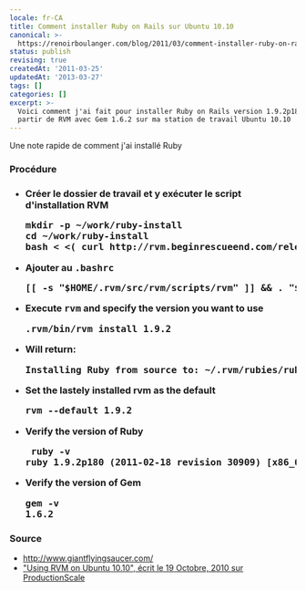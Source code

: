 ```yaml
---
locale: fr-CA
title: Comment installer Ruby on Rails sur Ubuntu 10.10
canonical: >-
  https://renoirboulanger.com/blog/2011/03/comment-installer-ruby-on-rails-sur-ubuntu-10-10/
status: publish
revising: true
createdAt: '2011-03-25'
updatedAt: '2013-03-27'
tags: []
categories: []
excerpt: >-
  Voici comment j'ai fait pour installer Ruby on Rails version 1.9.2p180 a
  partir de RVM avec Gem 1.6.2 sur ma station de travail Ubuntu 10.10
---
```


<!-- {EAV_BLOG_VER:54e8acfbc162ab6e} -->
<p>Une note rapide de comment j'ai installé Ruby
<h3>Procédure</h3><h3>
<ul>
  <li>Créer le dossier de travail et y exécuter le script d'installation RVM
    <pre lang="bash">
mkdir -p ~/work/ruby-install
cd ~/work/ruby-install
bash < <( curl http://rvm.beginrescueend.com/releases/rvm-install-head )
</pre></pre></li>
  <li>Ajouter au <strong><tt>.bashrc</tt></strong>
    <pre lang="bash">
[[ -s "$HOME/.rvm/src/rvm/scripts/rvm" ]] && . "$HOME/.rvm/src/rvm/scripts/rvm"
</pre></li>
  <li>Execute <strong><tt>rvm</tt></strong> and specify the version you want to use
<pre lang="bash">
.rvm/bin/rvm install 1.9.2
</pre></li>
  <li>Will return: 
<pre lang="bash">Installing Ruby from source to: ~/.rvm/rubies/ruby-1.9.2-p180, this may take a while depending on your cpu(s)...</pre></li>
  <li>Set the lastely installed rvm as the default    <pre lang="bash">
rvm --default 1.9.2
</pre></li>
  <li>Verify the version of Ruby    <pre lang="bash">
 ruby -v
ruby 1.9.2p180 (2011-02-18 revision 30909) [x86_64-linux]
</pre></li>
  <li>Verify the version of Gem    <pre lang="bash">
gem -v
1.6.2
</pre></li>
</ul>


</h3><h3>Source</h3>
<ul>
  <li><a href="http://www.giantflyingsaucer.com/blog/?p=179">http://www.giantflyingsaucer.com/</a></li>
  <li><a href="http://www.productionscale.com/home/2010/10/19/using-rvm-on-ubuntu-1010.html">"<span lang="en">Using RVM on Ubuntu 10.10</span>", écrit le 19 Octobre, 2010 sur ProductionScale</a></li>
</ul></p>